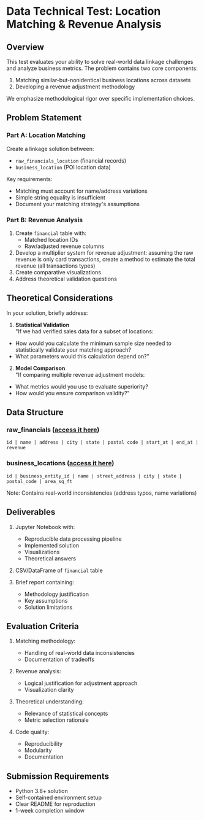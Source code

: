 # Data Technical Test: Location Matching & Revenue Analysis

## Overview
This test evaluates your ability to solve real-world data linkage challenges and analyze business metrics. The problem contains two core components:
1. Matching similar-but-nonidentical business locations across datasets
2. Developing a revenue adjustment methodology

We emphasize methodological rigor over specific implementation choices.

## Problem Statement

### Part A: Location Matching
Create a linkage solution between:
- `raw_financials_location` (financial records)
- `business_location` (POI location data)

Key requirements:
- Matching must account for name/address variations
- Simple string equality is insufficient
- Document your matching strategy's assumptions

### Part B: Revenue Analysis
1. Create `financial` table with:
   - Matched location IDs
   - Raw/adjusted revenue columns
2. Develop a multiplier system for revenue adjustment: assuming the raw revenue is only card transactions, create a method to estimate the total revenue (all transactions types)
3. Create comparative visualizations
4. Address theoretical validation questions

## Theoretical Considerations
In your solution, briefly address:

1. **Statistical Validation**  
"If we had verified sales data for a subset of locations:  
- How would you calculate the minimum sample size needed to statistically validate your matching approach?  
- What parameters would this calculation depend on?"

2. **Model Comparison**  
"If comparing multiple revenue adjustment models:  
- What metrics would you use to evaluate superiority?  
- How would you ensure comparison validity?"

## Data Structure

### raw_financials ([access it here](https://centercheck-shared-data-science-technical-test.s3.us-west-2.amazonaws.com/raw_financials.parquet))
`id | name | address | city | state | postal code | start_at | end_at | revenue`

### business_locations ([access it here](https://centercheck-shared-data-science-technical-test.s3.us-west-2.amazonaws.com/business_locations.parquet))
`id | business_entity_id | name | street_address | city | state | postal_code | area_sq_ft`

Note: Contains real-world inconsistencies (address typos, name variations)

## Deliverables
1. Jupyter Notebook with:
   - Reproducible data processing pipeline
   - Implemented solution
   - Visualizations
   - Theoretical answers

2. CSV/DataFrame of `financial` table

3. Brief report containing:
   - Methodology justification
   - Key assumptions
   - Solution limitations

## Evaluation Criteria
1. Matching methodology:
   - Handling of real-world data inconsistencies
   - Documentation of tradeoffs

2. Revenue analysis:
   - Logical justification for adjustment approach
   - Visualization clarity

3. Theoretical understanding:
   - Relevance of statistical concepts
   - Metric selection rationale

4. Code quality:
   - Reproducibility
   - Modularity
   - Documentation

## Submission Requirements
- Python 3.8+ solution
- Self-contained environment setup
- Clear README for reproduction
- 1-week completion window
